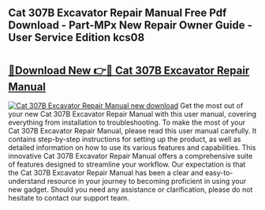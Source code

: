 ## Cat 307B Excavator Repair Manual Free Pdf Download - Part-MPx New Repair Owner Guide - User Service Edition kcs08

# <h2><a href="http://bc6160.oget.top/?id=Cat+307B+Excavator+Repair+Manual">🔗Download New 👉🔴 Cat 307B Excavator Repair Manual</a></h2>

[![Cat 307B Excavator Repair Manual new download](https://i.imgur.com/5g1atiW.png)](http://bc6160.oget.top/?id=Cat+307B+Excavator+Repair+Manual)
Get the most out of your new Cat 307B Excavator Repair Manual with this user manual, covering everything from installation to troubleshooting. To make the most of your Cat 307B Excavator Repair Manual, please read this user manual carefully. It contains step-by-step instructions for setting up the product, as well as detailed information on how to use its various features and capabilities. This innovative Cat 307B Excavator Repair Manual offers a comprehensive suite of features designed to streamline your workflow. Our expectation is that the Cat 307B Excavator Repair Manual has been a clear and easy-to-understand resource in your journey to becoming proficient in using your new gadget. Should you need any assistance or clarification, please do not hesitate to contact our support team.
